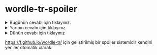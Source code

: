 # wordle-tr-spoiler

<details>
  <summary>Bugünün cevabı için tıklayınız.</summary>
  <br>
    <b> sakıt </b>
</details>

<details>
  <summary>Yarının cevabı için tıklayınız</summary>
  <br>
   <b> arpçı </b>
</details>

<details>
  <summary>Dünün cevabı için tıklayınız </summary>
  <br>
  <b> emlak </b>
</details>

https://f.github.io/wordle-tr/ için geliştirilmiş bir spoiler sistemidir kendini yeniler otomatik olarak.


